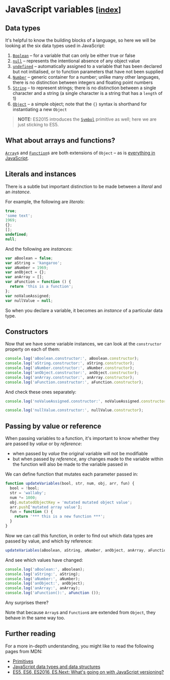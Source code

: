 # JavaScript variables <small>[[index]](README.md)</small>

## Data types

It's helpful to know the building blocks of a language, so here we will be looking at the six data types used in JavaScript:

1. [`Boolean`](https://developer.mozilla.org/en-US/docs/Web/JavaScript/Reference/Global_Objects/Boolean) &ndash; for a variable that can only be either true or false
1. [`null`](https://developer.mozilla.org/en-US/docs/Web/JavaScript/Reference/Global_Objects/null) &ndash; represents the intentional absence of any object value
1. [`undefined`](https://developer.mozilla.org/en-US/docs/Web/JavaScript/Reference/Global_Objects/undefined) &ndash; automatically assigned to a variable that has been declared but not initialised, or to function parameters that have not been supplied
1. [`Number`](https://developer.mozilla.org/en-US/docs/Web/JavaScript/Reference/Global_Objects/Number) &ndash; generic container for a number; unlike many other languages, there is no distinction between integers and floating point numbers
1. [`String`](https://developer.mozilla.org/en-US/docs/Web/JavaScript/Reference/Global_Objects/String) &ndash; to represent strings; there is no distinction between a single character and a string (a single character is a string that has a `length` of 1)
1. [`Object`](https://developer.mozilla.org/en-US/docs/Web/JavaScript/Reference/Global_Objects/Object) &ndash; a simple object; note that the `{}` syntax is shorthand for instantiating a new `Object`

> **NOTE:** ES2015 introduces the [`Symbol`](https://developer.mozilla.org/en-US/docs/Web/JavaScript/Reference/Global_Objects/Symbol) primitive as well; here we are just sticking to ES5.

## What about arrays and functions?

[`Array`](https://developer.mozilla.org/en-US/docs/Web/JavaScript/Reference/Global_Objects/Array)s and [`Function`](https://developer.mozilla.org/en-US/docs/Web/JavaScript/Reference/Global_Objects/Function)s are both extensions of `Object` &ndash; as is [everything in JavaScript](https://developer.mozilla.org/en-US/docs/Web/JavaScript/Reference/Global_Objects/Object/prototype#Description).

## Literals and instances

There is a subtle but important distinction to be made between a _literal_ and an _instance_.

For example, the following are _literals_:

```js
true;
'some text';
1969;
{};
[];
undefined;
null;
```

And the following are _instances_:

``` js
var aBoolean = false;
var aString = 'kangaroo';
var aNumber = 1969;
var anObject = {};
var anArray = [];
var aFunction = function () {
  return 'this is a function';
};
var noValueAssigned;
var nullValue = null;
```

So when you declare a variable, it becomes an _instance_ of a particular data type.

## Constructors

Now that we have some variable instances, we can look at the `constructor` property on each of them:

``` js
console.log('aBoolean.constructor:', aBoolean.constructor);
console.log('aString.constructor:', aString.constructor);
console.log('aNumber.constructor:', aNumber.constructor);
console.log('anObject.constructor:', anObject.constructor);
console.log('anArray.constructor:', anArray.constructor);
console.log('aFunction.constructor:', aFunction.constructor);
```

And check these ones separately:

``` js
console.log('noValueAssigned.constructor:', noValueAssigned.constructor);
```

``` js
console.log('nullValue.constructor:', nullValue.constructor);
```

## Passing by value or reference

When passing variables to a function, it's important to know whether they are passed by _value_ or by _reference_:

- when passed by _value_ the original variable will not be modifiable
- but when passed by _reference_, any changes made to the variable within the function will also be made to the variable passed in

We can define function that mutates each parameter passed in:

``` js
function updateVariables(bool, str, num, obj, arr, fun) {
  bool = !bool;
  str = 'wallaby';
  num *= 1000;
  obj.mutatedObjectKey = 'mutated mutated object value';
  arr.push['mutated array value'];
  fun = function () {
    return '*** this is a new function ***';
  }
}
```

Now we can call this function, in order to find out which data types are passed by value, and which by reference:

``` js
updateVariables(aBoolean, aString, aNumber, anObject, anArray, aFunction);
```

And see which values have changed:

``` js
console.log('aBoolean:', aBoolean);
console.log('aString:', aString);
console.log('aNumber:', aNumber);
console.log('anObject:', anObject);
console.log('anArray:', anArray);
console.log('aFunction():', aFunction ());
```

Any surprises there?

Note that because `Array`s and `Function`s are extended from `Object`, they behave in the same way too.


## Further reading

For a more in-depth understanding, you might like to read the following pages from MDN:

- [Primitives](https://developer.mozilla.org/en-US/docs/Glossary/Primitive)
- [JavaScript data types and data structures](https://developer.mozilla.org/en-US/docs/Web/JavaScript/Data_structures)
- [ES5, ES6, ES2016, ES.Next: What's going on with JavaScript versioning?](http://benmccormick.org/2015/09/14/es5-es6-es2016-es-next-whats-going-on-with-javascript-versioning/)
